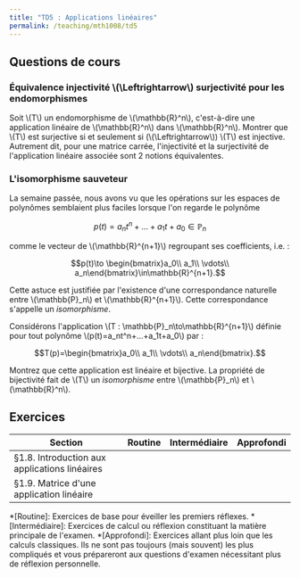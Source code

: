```yaml
---
title: "TD5 : Applications linéaires"
permalink: /teaching/mth1008/td5
---
```


## Questions de cours

### Équivalence injectivité \\(\Leftrightarrow\\) surjectivité pour les endomorphismes

Soit \\(T\\) un endomorphisme de \\(\mathbb{R}^n\\), c'est-à-dire une application linéaire de \\(\mathbb{R}^n\\) dans \\(\mathbb{R}^n\\). Montrer que \\(T\\) est surjective si et seulement si (\\(\Leftrightarrow\\)) \\(T\\) est injective. Autrement dit, pour une matrice carrée, l'injectivité et la surjectivité de l'application linéaire associée sont 2 notions équivalentes.

### L'isomorphisme sauveteur

La semaine passée, nous avons vu que les opérations sur les espaces de polynômes semblaient plus faciles lorsque l'on regarde le polynôme

$$p(t)=a_nt^n+...+a_1t+a_0\in\mathbb{P}_n$$

comme le vecteur de \\(\mathbb{R}^{n+1}\\) regroupant ses coefficients, i.e. :

$$p(t)\to \begin{bmatrix}a_0\\ a_1\\ \vdots\\ a_n\end{bmatrix}\in\mathbb{R}^{n+1}.$$

Cette astuce est justifiée par l'existence d'une correspondance naturelle entre \\(\mathbb{P}_n\\) et \\(\mathbb{R}^{n+1}\\). Cette correspondance s'appelle un *isomorphisme*.

Considérons l'application \\(T : \mathbb{P}_n\to\mathbb{R}^{n+1}\\) définie pour tout polynôme \\(p(t)=a_nt^n+...+a_1t+a_0\\) par :

$$T(p)=\begin{bmatrix}a_0\\ a_1\\ \vdots\\ a_n\end{bmatrix}.$$

Montrez que cette application est linéaire et bijective. La propriété de bijectivité fait de \\(T\\) un *isomorphisme* entre \\(\mathbb{P}_n\\) et \\(\mathbb{R}^n\\).

## Exercices

| Section                                       | Routine | Intermédiaire | Approfondi |
| --------------------------------------------- | ------- | ------------- | ---------- |
| §1.8. Introduction aux applications linéaires |         |               |            |
| §1.9. Matrice d'une application linéaire      |         |               |            |

*[Routine]: Exercices de base pour éveiller les premiers réflexes.
*[Intermédiaire]: Exercices de calcul ou réflexion constituant la matière principale de l'examen.
*[Approfondi]: Exercices allant plus loin que les calculs classiques. Ils ne sont pas toujours (mais souvent) les plus compliqués et vous prépareront aux questions d'examen nécessitant plus de réflexion personnelle.